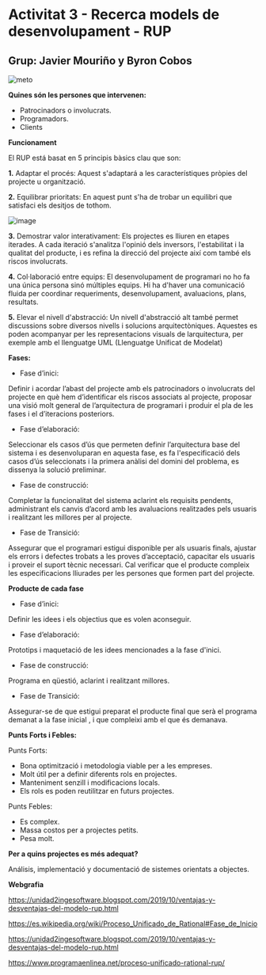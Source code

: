 # Activitat 3 - Recerca models de desenvolupament - RUP

## Grup: Javier Mouriño y Byron Cobos

![meto](https://user-images.githubusercontent.com/113586156/200683599-74ebb060-6391-4b37-a06b-5715c08ac924.png)

**Quines són les persones que intervenen:**

- Patrocinadors o involucrats.
- Programadors.
- Clients

**Funcionament**

El RUP está basat en 5 principis bàsics clau que son:

**1.** Adaptar el procés: Aquest s'adaptará a les característiques pròpies del projecte u organització.

**2.** Equilibrar prioritats: En aquest punt s'ha de trobar un equilibri que satisfaci els desitjos de tothom.

![image](https://user-images.githubusercontent.com/113586156/200660209-37125070-25fa-4556-9bcc-b87d916753cf.png)

**3.** Demostrar valor interativament: Els projectes es lliuren en etapes iterades. A cada iteració s'analitza l'opinió dels inversors, l'estabilitat i la qualitat del producte, i es refina la direcció del projecte així com també els riscos involucrats.

**4.** Col·laboració entre equips: El desenvolupament de programari no ho fa una única persona sinó múltiples equips. Hi ha d'haver una comunicació fluida per coordinar requeriments, desenvolupament, avaluacions, plans, resultats.

**5.** Elevar el nivell d'abstracció: Un nivell d'abstracció alt també permet discussions sobre diversos nivells i solucions arquitectòniques. Aquestes es poden acompanyar per les representacions visuals de larquitectura, per exemple amb el llenguatge UML (Llenguatge Unificat de Modelat)

**Fases:**

- Fase d’inici:

Definir i acordar l’abast del projecte amb els patrocinadors o involucrats del projecte en què hem d’identificar els riscos associats al projecte, proposar una visió molt general de l’arquitectura de programari i produir el pla de les fases i el d’iteracions posteriors.

- Fase d’elaboració:

Seleccionar els casos d’ús que permeten definir l’arquitectura base del sistema i es desenvoluparan en aquesta fase, es fa l'especificació dels casos d’ús seleccionats i la primera anàlisi del domini del problema, es dissenya la solució preliminar.

- Fase de construcció:

Completar la funcionalitat del sistema aclarint els requisits pendents, administrant els canvis d’acord amb les avaluacions realitzades pels usuaris i realitzant les millores per al projecte.

- Fase de Transició:

Assegurar que el programari estigui disponible per als usuaris finals, ajustar els errors i defectes trobats a les proves d’acceptació, capacitar els usuaris i proveir el suport tècnic necessari. Cal verificar que el producte compleix les especificacions lliurades per les persones que formen part del projecte.

**Producte de cada fase**

- Fase d’inici:

Definir les idees i els objectius que es volen aconseguir.

- Fase d’elaboració:

Prototips i maquetació de les idees mencionades a la fase d'inici.

- Fase de construcció:

Programa en qüestió, aclarint i realitzant millores. 

- Fase de Transició:

Assegurar-se de que estigui preparat el producte final que serà el programa demanat a la fase inicial , i que compleixi amb el que és demanava.

**Punts Forts i Febles:**

Punts Forts:

- Bona optimització i metodologia viable per a les empreses.
- Molt útil per a definir diferents rols en projectes.
- Manteniment senzill i modificacions locals.
- Els rols es poden reutilitzar en futurs projectes.

Punts Febles:

- Es complex.
- Massa costos per a projectes petits.
- Pesa molt.

**Per a quins projectes es més adequat?**

Análisis, implementació y documentació de sistemes orientats a objectes.


**Webgrafia**

https://unidad2ingesoftware.blogspot.com/2019/10/ventajas-y-desventajas-del-modelo-rup.html

https://es.wikipedia.org/wiki/Proceso_Unificado_de_Rational#Fase_de_Inicio

https://unidad2ingesoftware.blogspot.com/2019/10/ventajas-y-desventajas-del-modelo-rup.html

https://www.programaenlinea.net/proceso-unificado-rational-rup/

